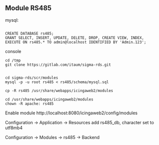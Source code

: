 ## Module RS485

mysql:

```

CREATE DATABASE rs485;
GRANT SELECT, INSERT, UPDATE, DELETE, DROP, CREATE VIEW, INDEX, EXECUTE ON rs485.* TO admin@localhost IDENTIFIED BY 'Admin.123';

```

console

```
cd /tmp
git clone https://gitlab.com/itaum/sigma-rds.git


cd sigma-rds/scr/modules
mysql -p -u root rs485 < rs485/schema/mysql.sql

cp -R rs485 /usr/share/webapps/icingaweb2/modules

cd /usr/share/webapps/icingaweb2/modules
chown -R apache: rs485
```

Enable module http://localhost:8080/icingaweb2/config/modules

Configuration -> Application -> Resources
add rs485_db,
character set to utf8mb4

Configuration -> Modules -> rs485 -> Backend





